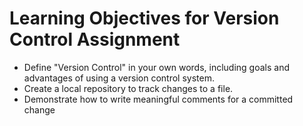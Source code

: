# Learning Objectives for Version Control Assignment

* Define "Version Control" in your own words, including goals and advantages of using a version control system.
* Create a local repository to track changes to a file.
* Demonstrate how to write meaningful comments for a committed change
